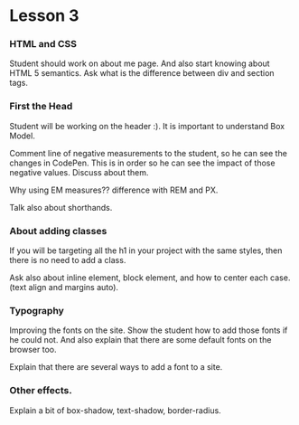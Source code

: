 # Lesson 3

### HTML and CSS

Student should work on about me page. And also start knowing about HTML 5 semantics. Ask what is the difference between div and section tags.

### First the Head

Student will be working on the header :). It is important to understand Box Model.

Comment line of negative measurements to the student, so he can see the changes in CodePen. This is in order so he can see the impact of those negative values. Discuss about them.

Why using EM measures?? difference with REM and PX.

Talk also about shorthands.

### About adding classes

If you will be targeting all the h1 in your project with the same styles, then there is no need to add a class.

Ask also about inline element, block element, and how to center each case. (text align and margins auto).

### Typography

Improving the fonts on the site. Show the student how to add those fonts if he could not. And also explain that there are some default fonts on the browser too.

Explain that there are several ways to add a font to a site.

### Other effects.

Explain a bit of box-shadow, text-shadow, border-radius.
